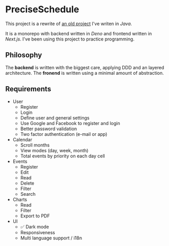 # PreciseSchedule

This project is a rewrite of
[an old project](https://github.com/Joao-Arthur/CursoTecnico-TCC-PreciseSchedule)
I've writen in _Java_.

It is a monorepo with backend written in _Deno_ and frontend written
in _Next.js_. I've been using this project to practice programming.

## Philosophy

The **backend** is written with the biggest care, applying DDD and an
layered architecture. The **fronend** is written using a minimal
amount of abstraction.

## Requirements

- User
  - Register
  - Login
  - Define user and general settings
  - Use Google and Facebook to register and login
  - Better password validation
  - Two factor authentication (e-mail or app)
- Calendar
  - Scroll months
  - View modes (day, week, month)
  - Total events by priority on each day cell
- Events
  - Register
  - Edit
  - Read
  - Delete
  - Filter
  - Search
- Charts
  - Read
  - Filter
  - Export to PDF
- UI
  - ✅ Dark mode
  - Responsiveness
  - Multi language support / i18n
